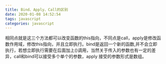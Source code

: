 ```yaml
---
title: Bind、Apply、Call的区别
date: 2020-01-08 14:52:54
tags: javascript
categories: javascript
---
```


相同点就是这三个方法都可以改变函数的this指向，不同点是call，apply是修改函数作用域，修改this指向，并且立即执行。bind是返回一个新的函数,并不会立即执行，若想立即执行需要在后面加上()调用，当然关于传入的参数也有一定的差异，call和bind可以接受多个单个的参数，apply 接受的参数形式是数组。

